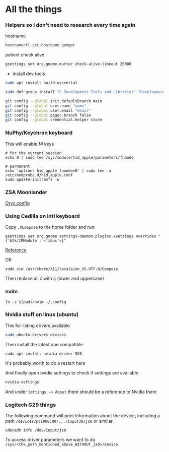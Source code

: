 # All the things

### Helpers so I don't need to research every time again

hostname
```bash
hostnamectl set-hostname gengar
```

patient check alive
```bash
gsettings set org.gnome.mutter check-alive-timeout 20000
```

- install dev tools

```bash
sudo apt install build-essential
```

```bash
sudo dnf group install "C Development Tools and Libraries" "Development Tools"
```

```bash
git config --global init.defaultBranch main
git config --global user.name "name"
git config --global user.email "email"
git config --global pager.branch false
git config --global credential.helper store
```

### NuPhy/Keychron keyboard

This will enable f# keys
```
# for the current session
echo 0 | sudo tee /sys/module/hid_apple/parameters/fnmode

# permanent
echo 'options hid_apple fnmode=0' | sudo tee -a /etc/modprobe.d/hid_apple.conf
sudo update-initramfs -u
```

### ZSA Moonlander

[Oryx config](https://configure.zsa.io/moonlander/layouts/XYeO9/latest/0)

### Using Cedilla on intl keyboard

Copy `.XCompose` to the home folder and run:
```
gsettings set org.gnome.settings-daemon.plugins.xsettings overrides "{'Gtk/IMModule': <'ibus'>}"
```
[Reference](https://garajau.com.br/2021/02/enabling-cedilla-acute-c-on-gnome)

OR

```
sudo vim /usr/share/X11/locale/en_US.UTF-8/Compose
```

Then replace all ć with ç (lower and uppercase)

### nvim

```
ln -s $(pwd)/nvim ~/.config
```

### Nvidia stuff on linux (ubuntu)

This for listing drivers available
```sh
sudo ubuntu-drivers devices
```

Then install the latest one compatible
```
sudo apt install nvidia-driver-520
```

It's probably worth to do a restart here

And finally open nvidia settings to check if settings are available
```sh
nvidia-settings
```

And under `Settings -> About` there should be a reference to Nvidia there

### Logitech G29 things

The following command will print information about the device, including a path `/devices/pci000:00/.../input30/js0` or similar.

```
udevadm info /dev/input/js0
```

To access driver parameters we want to do `/sys/<the_path_mentioned_above_WITHOUT_js0>/device`
